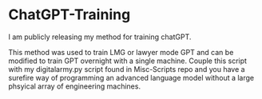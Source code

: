 # ChatGPT-Training
I am publicly releasing my method for training chatGPT.

This method was used to train LMG or lawyer mode GPT and can be modified to train GPT overnight with a single machine. Couple this script with my digitalarmy.py script found in Misc-Scripts repo and you have a surefire way of programming an advanced language model without a large phsyical array of engineering machines.
